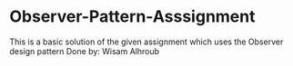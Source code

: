 # Observer-Pattern-Asssignment
This is a basic solution of the given assignment which uses the Observer design pattern
Done by: Wisam Alhroub
